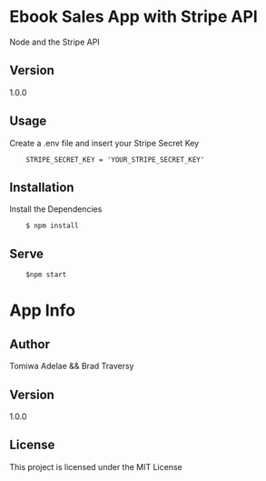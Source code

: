 # Ebook Sales App with Stripe API

Node and the Stripe API

## Version

1.0.0

## Usage

Create a .env file and insert your Stripe Secret Key

```
    STRIPE_SECRET_KEY = 'YOUR_STRIPE_SECRET_KEY'
```

## Installation

Install the Dependencies

```
    $ npm install
```

## Serve

```
    $npm start
```

# App Info

## Author

Tomiwa Adelae && Brad Traversy

## Version

1.0.0

## License

This project is licensed under the MIT License
